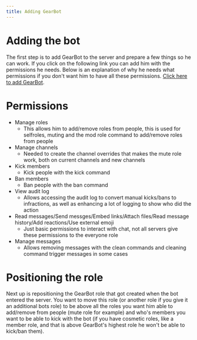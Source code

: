 ```yaml
---
title: Adding GearBot
---
```

# Adding the bot
The first step is to add GearBot to the server and prepare a few things so he can work. If you click on the following link you can add him with the permissions he needs. Below is an explanation of why he needs what permissions if you don't want him to have all these permissions.
[Click here to add GearBot](https://discordapp.com/oauth2/authorize?client_id=349977940198555660&scope=bot&permissions=1342565590).

# Permissions
- Manage roles
    - This allows him to add/remove roles from people, this is used for selfroles, muting and the mod role command to add/remove roles from people 
- Manage channels
    - Needed to create the channel overrides that makes the mute role work, both on current channels and new channels
- Kick members
    - Kick people with the kick command
- Ban members
    - Ban people with the ban command
- View audit log
    - Allows accessing the audit log to convert manual kicks/bans to infractions, as well as enhancing a lot of logging to show who did the action
- Read messages/Send messges/Embed links/Attach files/Read message history/Add reactions/Use external emoji
    - Just basic permissions to interact with chat, not all servers give these permissions to the everyone role
- Manage messages
    - Allows removing messages with the clean commands and cleaning command trigger messages in some cases
  
# Positioning the role
Next up is repositioning the GearBot role that got created when the bot entered the server. You want to move this role (or another role if you give it an additional bots role) to be above all the roles you want him able to add/remove from people (mute role for example) and who's members you want to be able to kick with the bot (if you have cosmetic roles, like a member role, and that is above GearBot's highest role he won't be able to kick/ban them).
